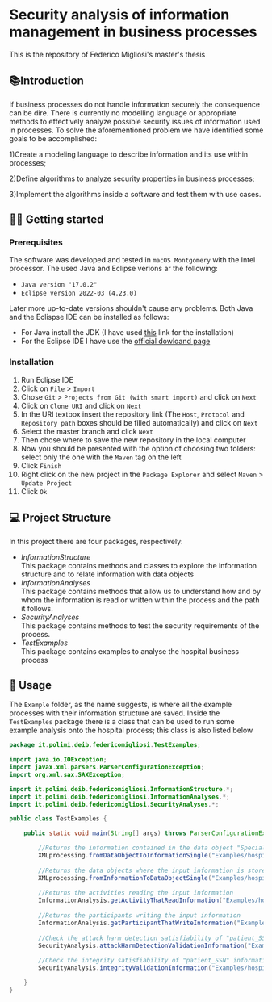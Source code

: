 # Security analysis of information management in business processes
This is the repository of Federico Migliosi's master's thesis

## 📚Introduction
If business processes do not handle information securely the consequence can be dire. There is currently no modelling language or appropriate methods to effectively analyze possible security issues of information used in processes. 
To solve the aforementioned problem we have identified some goals to be accomplished:

1)Create a modeling language to describe information and its use within processes;

2)Define algorithms to analyze security properties in business processes;

3)Implement the algorithms inside a software and test them with use cases.

## 👨‍💻 Getting started
### Prerequisites
The software was developed and tested in `macOS Montgomery` with the Intel processor. The used Java and Eclipse verions ar the following:
* `Java version "17.0.2"`
* `Eclipse version 2022-03 (4.23.0)`

Later more up-to-date versions shouldn't cause any problems. Both Java and the Eclispse IDE can be installed as follows:
* For Java install the JDK (I have used [this](https://adoptopenjdk.net/) link for the installation)
* For the Eclipse IDE I have use the [official dowloand page](https://www.eclipse.org/downloads/)

### Installation
1. Run Eclipse IDE
2. Click on `File` > `Import`
3. Chose `Git` > `Projects from Git (with smart import)` and click on `Next`
4. Click on `Clone URI` and click on `Next`
5. In the URI textbox insert the repository link (The `Host`, `Protocol` and `Repository path` boxes should be filled automatically) and click on `Next`
6. Select the master branch  and click `Next`
7. Then chose where to save the new repository in the local computer
8. Now you should be presented with the option of choosing two folders: select only the one with the `Maven` tag on the left
9. Click `Finish`
10. Right click on the new project in the `Package Explorer` and select `Maven` > `Update Project`
11. Click `Ok`


## :computer: Project Structure
In this project there are four packages, respectively:
* *InformationStructure*<br/>
This package contains methods and classes to explore the information structure and to relate information with data objects
* *InformationAnalyses*<br/>
This package contains methods that allow us to understand how and by whom the information is read or written within the process and the path it follows.
* *SecurityAnalyses*<br/>
This package contains methods to test the security requirements of the process.
* *TestExamples*<br/>
This package contains examples to analyse the hospital business process

## 🧐 Usage
The `Example` folder, as the name suggests, is where all the example processes with their information structure are saved.
Inside the `TestExamples` package there is a class that can be used to run some example analysis onto the hospital process; this class is also listed below
```java
package it.polimi.deib.federicomigliosi.TestExamples;

import java.io.IOException;
import javax.xml.parsers.ParserConfigurationException;
import org.xml.sax.SAXException;

import it.polimi.deib.federicomigliosi.InformationStructure.*;
import it.polimi.deib.federicomigliosi.InformationAnalyses.*;
import it.polimi.deib.federicomigliosi.SecurityAnalyses.*;

public class TestExamples {

	public static void main(String[] args) throws ParserConfigurationException, SAXException, IOException {

		//Returns the information contained in the data object "Specialistic report" (the method takes as input the ID)
        XMLprocessing.fromDataObjectToInformationSingle("Examples/hospital.xml", "DataObjectReference_18m1ns9");
        
        //Returns the data objects where the input information is stored
        XMLprocessing.fromInformationToDataObjectSingle("Examples/hospital.xml", "patient_SSN");
        
        //Returns the activities reading the input information
        InformationAnalysis.getActivityThatReadInformation("Examples/hospital.xml", "Examples/hospital.bpmn", "patient_SSN", true);
        
        //Returns the participants writing the input information
        InformationAnalysis.getParticipantThatWriteInformation("Examples/hospital.xml", "Examples/hospital.bpmn", "pathology_exam_outcome", true);
    
        //Check the attack harm detection satisfiability of "patient_SSN" information
        SecurityAnalysis.attackHarmDetectionValidationInformation("Examples/hospital.xml", "Examples/hospital.bpmn", "patient_SSN");
        
        //Check the integrity satisfiability of "patient_SSN" information
        SecurityAnalysis.integrityValidationInformation("Examples/hospital.xml", "Examples/hospital.bpmn", "patient_SSN");

	}
}
```
